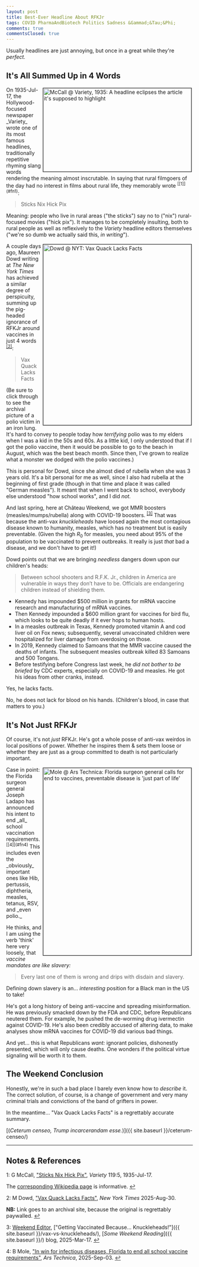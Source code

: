 ```yaml
---
layout: post
title: Best-Ever Headline About RFKJr
tags: COVID PharmaAndBiotech Politics Sadness &Gammad;&Tau;&Phi;
comments: true
commentsClosed: true
---
```


Usually headlines are just annoying, but once in a great while they're _perfect._  


## It's All Summed Up in 4 Words  

<img src="{{ site.baseurl }}/images/2025-09-07-best-rfkjr-headline-variety-1.jpg" width="400" height="225" alt="McCall @ Variety, 1935: A headline eclipses the article it's supposed to highlight" title="McCall @ Variety, 1935: A headline eclipses the article it's supposed to highlight" style="float: right; margin: 3px 3px 3px 3px; border: 1px solid #000000;">
On 1935-Jul-17, the Hollywood-focused newspaper _Variety_ wrote one of its most famous
headlines, traditionally repetitive rhyming slang words rendering the meaning almost
inscrutable.  In saying that rural filmgoers of the day had no interest in films about
rural life, they memorably wrote <sup id="fn1a">[[1]](#fn1)</sup>:  

> Sticks Nix Hick Pix  

Meaning: people who live in rural areas ("the sticks") say no to ("nix") rural-focused
movies ("hick pix").  It manages to be completely insulting, both to rural people as well as
reflexively to the _Variety_ headline editors themselves ("we're so dumb we actually
said this, _in writing_").  

<a href="{{ site.baseurl }}/images/2025-09-07-best-rfkjr-headline-nyt-1.jpg"><img src="{{ site.baseurl }}/images/2025-09-07-best-rfkjr-headline-nyt-1-thumb.jpg" width="400" height="487" alt="Dowd @ NYT: Vax Quack Lacks Facts" title="Dowd @ NYT: Vax Quack Lacks Facts" style="float: right; margin: 3px 3px 3px 3px; border: 1px solid #000000;"></a>
A couple days ago, Maureen Dowd writing at _The New York Times_ has achieved a similar
degree of perspicuity, summing up the pig-headed ignorance of RFKJr around vaccines 
in just 4 words <sup id="fn2a">[[2]](#fn2)</sup>:  

> Vax Quack Lacks Facts  

(Be sure to click through to see the archival picture of a polio victim in an iron lung.
It's hard to convey to people today how _terrifying_ polio was to my elders when I was a
kid in the 50s and 60s.  As a little kid, I only understood that if I got the polio
vaccine, then it would be possible to go to the beach in August, which was the best beach
month.  Since then, I've grown to realize what a monster we dodged with the polio
vaccines.)  

This is personal for Dowd, since she almost died of rubella when she was 3 years old.
It's a bit personal for me as well, since I also had rubella at the beginning of first
grade (though in that time and place it was called "German measles").  It meant that when I
went back to school, everybody else understood "how school works", and I did _not._

And last spring, here at Ch&acirc;teau Weekend, we got MMR boosters
(measles/mumps/rubella) along with COVID-19 boosters.  <sup id="fn3a">[[3]](#fn3)</sup>
That was because the anti-vax _knuckleheads_ have loosed again the most contagious disease known to
humanity, measles, which has no treatment but is easily preventable.  (Given the high $R_0$
for measles, you need about 95% of the population to be vaccinated to prevent outbreaks.
It really is just _that_ bad a disease, and we don't have to get it!)  

Dowd points out that we are bringing _needless_ dangers down upon our children's heads:  

> Between school shooters and R.F.K. Jr., children in America are vulnerable in ways they
> don’t have to be. Officials are endangering children instead of shielding them.  
 
- Kennedy has impounded \$500 million in grants for mRNA vaccine research and manufacturing
  of mRNA vaccines.  
- Then Kennedy impounded a \$600 million grant for vaccines for bird flu, which looks to
  be quite deadly if it ever hops to human hosts.  
- In a measles outbreak in Texas, Kennedy promoted vitamin A and cod liver oil on Fox
  news; subsequently, several unvaccinated children were hospitalized for liver damage from
  overdosing on those.  
- In 2019, Kennedy claimed to Samoans that the MMR vaccine caused the deaths of infants.
  The subsequent measles outbreak killed 83 Samoans and 500 Tongans.  
- Before testifying before Congress last week, he _did not bother to be briefed_ by CDC
  experts, especially on COVID-19 and measles.  He got his ideas from other cranks,
  instead.  
  
Yes, he lacks facts.  

No, he does not lack for blood on his hands.  (Children's blood, in case that matters to you.)  


## It's Not Just RFKJr  

Of course, it's not _just_ RFKJr.  He's got a whole posse of anti-vax weirdos in local
positions of power.  Whether he inspires them &amp; sets them loose or whether they are
just as a group committed to death is not particularly important.  

<img src="{{ site.baseurl }}/images/2025-09-07-best-rfkjr-headline-ars-1.jpg" width="400" height="505" alt="Mole @ Ars Technica: Florida surgeon general calls for end to vaccines, preventable disease is 'just part of life'" title="Mole @ Ars Technica: Florida surgeon general calls for end to vaccines, preventable disease is 'just part of life'" style="float: right; margin: 3px 3px 3px 3px; border: 1px solid #000000;">
Case in point: the Florida surgeon general Joseph Ladapo has announced his intent to end
_all_ school vaccination requirements. <sup id="fn4a">[[4]](#fn4)</sup>  This includes
even the _obviously_ important ones like Hib, pertussis, diphtheria, measles, tetanus, RSV,
and _even polio._  

He thinks, and I am using the verb 'think' here very loosely, that
_vaccine mandates are like slavery:_  

> Every last one of them is wrong and drips with disdain and slavery.  

Defining down slavery is an&hellip; _interesting_ position for a Black man in the US to
take!  

He's got a long history of being anti-vaccine and spreading misinformation.  He was
previously smacked down by the FDA and CDC, before Republicans neutered them.  For
example, he pushed the de-worming drug ivermectin against COVID-19.  He's also been credibly
accused of altering data, to make analyses show mRNA vaccines for COVID-19 did various bad
things.  

And yet&hellip; this is what Republicans _want:_ ignorant policies, dishonestly presented,
which will only cause deaths.  One wonders if the political virtue signaling will be worth
it to them.  


## The Weekend Conclusion  

Honestly, we're in such a bad place I barely even know how to _describe_ it.  The correct
solution, of course, is a change of government and very many criminal trials and
convictions of the band of grifters in power.  

In the meantime&hellip; "Vax Quack Lacks Facts" is a regrettably accurate summary.  

[(_Ceterum censeo, Trump incarcerandam esse._)]({{ site.baseurl }}/ceterum-censeo/)  

---

## Notes &amp; References  

<!--
<sup id="fn1a">[[1]](#fn1)</sup>

<a id="fn1">1</a>: ***, ["***"](***), *** DOI: [***](***). [↩](#fn1a)  

<a href="{{ site.baseurl }}/images/***">
  <img src="{{ site.baseurl }}/images/***" width="400" height="***" alt="***" title="***" style="float: right; margin: 3px 3px 3px 3px; border: 1px solid #000000;">
</a>

<a href="***">
  <img src="{{ site.baseurl }}/images/***" width="550" height="***" alt="***" title="***" style="margin: 3px 3px 3px 3px; border: 1px solid #000000; margin: 0 auto; display: block;">
</a>

<iframe width="400" height="224" src="***" allow="accelerometer; encrypted-media; gyroscope; picture-in-picture" allowfullscreen style="float: right; margin: 3px 3px 3px 3px; border: 1px solid #000000;"></iframe>
-->

<a id="fn1">1</a>: G McCall, ["Sticks Nix Hick Pix"](https://variety.com/1935/film/news/sticks-nix-hick-pix-1117922332/), _Variety_ 119:5, 1935-Jul-17. 

The [corresponding Wikipedia page](https://en.wikipedia.org/wiki/Sticks_Nix_Hick_Pix) is informative. [↩](#fn1a)  

<a id="fn2">2</a>: M Dowd, ["Vax Quack Lacks Facts"](https://archive.is/Qqcxe), _New York Times_ 2025-Aug-30.  

__NB:__ Link goes to an archival site, because the original is regrettably paywalled. [↩](#fn2a)  

<a id="fn3">3</a>: [Weekend Editor](mailto:SomeWeekendReadingEditor@gmail.com), ["Getting Vaccinated Because&hellip; Knuckleheads!"]({{ site.baseurl }}/vax-vs-knuckleheads/), [_Some Weekend Reading_]({{ site.baseurl }}/) blog, 2025-Mar-17. [↩](#fn3a)  

<a id="fn4">4</a>: B Mole, ["In win for infectious diseases, Florida to end all school vaccine requirements"](https://arstechnica.com/health/2025/09/in-win-for-infectious-diseases-florida-to-end-all-school-vaccine-requirements/), _Ars Technica_, 2025-Sep-03. [↩](#fn4a)  
